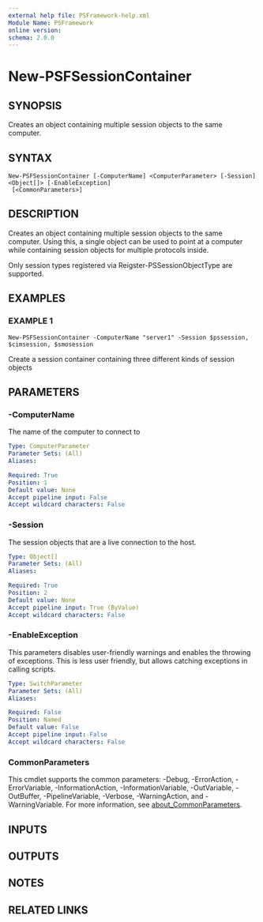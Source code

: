 ```yaml
---
external help file: PSFramework-help.xml
Module Name: PSFramework
online version:
schema: 2.0.0
---
```


# New-PSFSessionContainer

## SYNOPSIS
Creates an object containing multiple session objects to the same computer.

## SYNTAX

```
New-PSFSessionContainer [-ComputerName] <ComputerParameter> [-Session] <Object[]> [-EnableException]
 [<CommonParameters>]
```

## DESCRIPTION
Creates an object containing multiple session objects to the same computer.
Using this, a single object can be used to point at a computer while containing session objects for multiple protocols inside.

Only session types registered via Reigster-PSSessionObjectType are supported.

## EXAMPLES

### EXAMPLE 1
```
New-PSFSessionContainer -ComputerName "server1" -Session $pssession, $cimsession, $smosession
```

Create a session container containing three different kinds of session objects

## PARAMETERS

### -ComputerName
The name of the computer to connect to

```yaml
Type: ComputerParameter
Parameter Sets: (All)
Aliases:

Required: True
Position: 1
Default value: None
Accept pipeline input: False
Accept wildcard characters: False
```

### -Session
The session objects that are a live connection to the host.

```yaml
Type: Object[]
Parameter Sets: (All)
Aliases:

Required: True
Position: 2
Default value: None
Accept pipeline input: True (ByValue)
Accept wildcard characters: False
```

### -EnableException
This parameters disables user-friendly warnings and enables the throwing of exceptions.
This is less user friendly, but allows catching exceptions in calling scripts.

```yaml
Type: SwitchParameter
Parameter Sets: (All)
Aliases:

Required: False
Position: Named
Default value: False
Accept pipeline input: False
Accept wildcard characters: False
```

### CommonParameters
This cmdlet supports the common parameters: -Debug, -ErrorAction, -ErrorVariable, -InformationAction, -InformationVariable, -OutVariable, -OutBuffer, -PipelineVariable, -Verbose, -WarningAction, and -WarningVariable. For more information, see [about_CommonParameters](http://go.microsoft.com/fwlink/?LinkID=113216).

## INPUTS

## OUTPUTS

## NOTES

## RELATED LINKS
